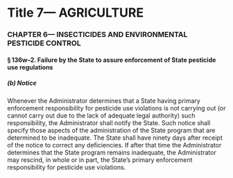 
# Title 7— AGRICULTURE
### CHAPTER 6— INSECTICIDES AND ENVIRONMENTAL PESTICIDE CONTROL
#### § 136w–2. Failure by the State to assure enforcement of State pesticide use regulations
##### (b) Notice

Whenever the Administrator determines that a State having primary enforcement responsibility for pesticide use violations is not carrying out (or cannot carry out due to the lack of adequate legal authority) such responsibility, the Administrator shall notify the State. Such notice shall specify those aspects of the administration of the State program that are determined to be inadequate. The State shall have ninety days after receipt of the notice to correct any deficiencies. If after that time the Administrator determines that the State program remains inadequate, the Administrator may rescind, in whole or in part, the State’s primary enforcement responsibility for pesticide use violations.
